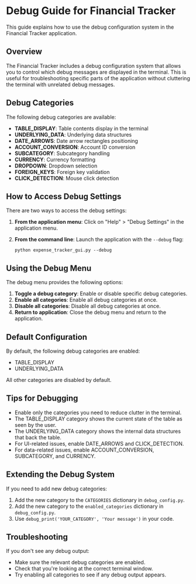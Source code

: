 # Debug Guide for Financial Tracker

This guide explains how to use the debug configuration system in the Financial Tracker application.

## Overview

The Financial Tracker includes a debug configuration system that allows you to control which debug messages are displayed in the terminal. This is useful for troubleshooting specific parts of the application without cluttering the terminal with unrelated debug messages.

## Debug Categories

The following debug categories are available:

- **TABLE_DISPLAY**: Table contents display in the terminal
- **UNDERLYING_DATA**: Underlying data structures
- **DATE_ARROWS**: Date arrow rectangles positioning
- **ACCOUNT_CONVERSION**: Account ID conversion
- **SUBCATEGORY**: Subcategory handling
- **CURRENCY**: Currency formatting
- **DROPDOWN**: Dropdown selection
- **FOREIGN_KEYS**: Foreign key validation
- **CLICK_DETECTION**: Mouse click detection

## How to Access Debug Settings

There are two ways to access the debug settings:

1. **From the application menu**: Click on "Help" > "Debug Settings" in the application menu.

2. **From the command line**: Launch the application with the `--debug` flag:
   ```
   python expense_tracker_gui.py --debug
   ```

## Using the Debug Menu

The debug menu provides the following options:

1. **Toggle a debug category**: Enable or disable specific debug categories.
2. **Enable all categories**: Enable all debug categories at once.
3. **Disable all categories**: Disable all debug categories at once.
4. **Return to application**: Close the debug menu and return to the application.

## Default Configuration

By default, the following debug categories are enabled:
- TABLE_DISPLAY
- UNDERLYING_DATA

All other categories are disabled by default.

## Tips for Debugging

- Enable only the categories you need to reduce clutter in the terminal.
- The TABLE_DISPLAY category shows the current state of the table as seen by the user.
- The UNDERLYING_DATA category shows the internal data structures that back the table.
- For UI-related issues, enable DATE_ARROWS and CLICK_DETECTION.
- For data-related issues, enable ACCOUNT_CONVERSION, SUBCATEGORY, and CURRENCY.

## Extending the Debug System

If you need to add new debug categories:

1. Add the new category to the `CATEGORIES` dictionary in `debug_config.py`.
2. Add the new category to the `enabled_categories` dictionary in `debug_config.py`.
3. Use `debug_print('YOUR_CATEGORY', 'Your message')` in your code.

## Troubleshooting

If you don't see any debug output:
- Make sure the relevant debug categories are enabled.
- Check that you're looking at the correct terminal window.
- Try enabling all categories to see if any debug output appears.
